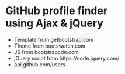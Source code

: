 <h1>GitHub profile finder<br> using Ajax & jQuery</h1>

<ul>
<li>Template from getbootstrap.com</li>
<li>Theme from bootswatch.com</li>
<li>JS from bootstrapcdn.com</li>
<li>jQuery script from https://code.jquery.com/</li>
<li>api.github.com/users</li>
</ul>
